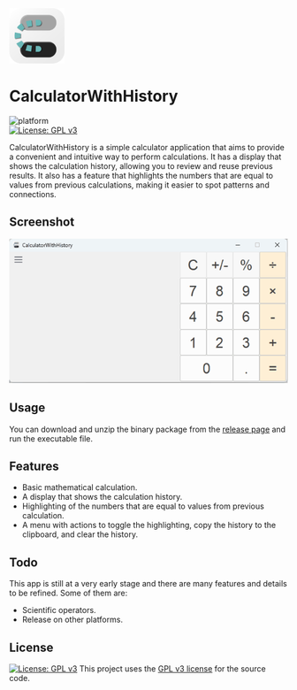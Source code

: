 <img src="resource/app_icon.png" width="100">

# CalculatorWithHistory
![platform](https://img.shields.io/badge/Win-platform-brightgreen?logo=windows&logoColor=c8c8c8&logoWidth=12)  
[![License: GPL v3](https://img.shields.io/badge/License-GPLv3-blue.svg)](https://www.gnu.org/licenses/gpl-3.0)

CalculatorWithHistory is a simple calculator application that aims to provide a convenient and intuitive way to perform calculations. It has a display that shows the calculation history, allowing you to review and reuse previous results. It also has a feature that highlights the numbers that are equal to values from previous calculations, making it easier to spot patterns and connections.


## Screenshot
![demo](doc/demo.gif)

## Usage
You can download and unzip the binary package from the [release page](https://github.com/wenjie23/CalculatorWithHistory/releases) and run the executable file.

## Features

- Basic mathematical calculation.
- A display that shows the calculation history.
- Highlighting of the numbers that are equal to values from previous calculation.
- A menu with actions to toggle the highlighting, copy the history to the clipboard, and clear the history.

## Todo

This app is still at a very early stage and there are many features and details to be refined. Some of them are:

- Scientific operators.
- Release on other platforms.

## License

[![License: GPL v3](https://img.shields.io/badge/License-GPLv3-blue.svg)](https://www.gnu.org/licenses/gpl-3.0)
This project uses the [GPL v3 license](https://www.gnu.org/licenses/gpl-3.0.html) for the source code.
